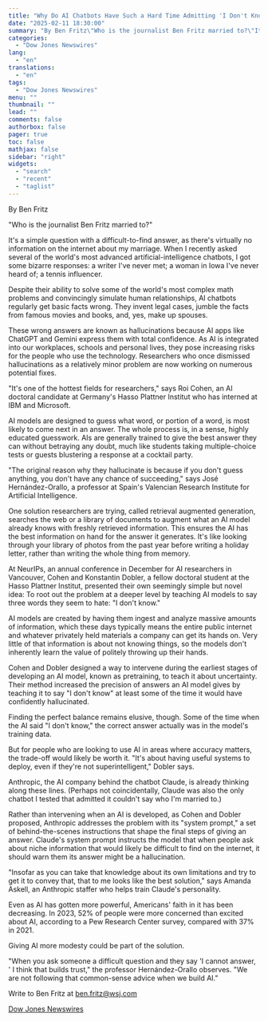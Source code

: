 ```yaml
---
title: "Why Do AI Chatbots Have Such a Hard Time Admitting 'I Don't Know'? — WSJ"
date: "2025-02-11 18:30:00"
summary: "By Ben Fritz\"Who is the journalist Ben Fritz married to?\"It's a simple question with a difficult-to-find answer, as there's virtually no information on the internet about my marriage. When I recently asked several of the world's most advanced artificial-intelligence chatbots, I got some bizarre responses: a writer I've never met;..."
categories:
  - "Dow Jones Newswires"
lang:
  - "en"
translations:
  - "en"
tags:
  - "Dow Jones Newswires"
menu: ""
thumbnail: ""
lead: ""
comments: false
authorbox: false
pager: true
toc: false
mathjax: false
sidebar: "right"
widgets:
  - "search"
  - "recent"
  - "taglist"
---
```


By Ben Fritz

"Who is the journalist Ben Fritz married to?"

It's a simple question with a difficult-to-find answer, as there's virtually no information on the internet about my marriage. When I recently asked several of the world's most advanced artificial-intelligence chatbots, I got some bizarre responses: a writer I've never met; a woman in Iowa I've never heard of; a tennis influencer.

Despite their ability to solve some of the world's most complex math problems and convincingly simulate human relationships, AI chatbots regularly get basic facts wrong. They invent legal cases, jumble the facts from famous movies and books, and, yes, make up spouses.

These wrong answers are known as hallucinations because AI apps like ChatGPT and Gemini express them with total confidence. As AI is integrated into our workplaces, schools and personal lives, they pose increasing risks for the people who use the technology. Researchers who once dismissed hallucinations as a relatively minor problem are now working on numerous potential fixes.

"It's one of the hottest fields for researchers," says Roi Cohen, an AI doctoral candidate at Germany's Hasso Plattner Institut who has interned at IBM and Microsoft.

AI models are designed to guess what word, or portion of a word, is most likely to come next in an answer. The whole process is, in a sense, highly educated guesswork. AIs are generally trained to give the best answer they can without betraying any doubt, much like students taking multiple-choice tests or guests blustering a response at a cocktail party.

"The original reason why they hallucinate is because if you don't guess anything, you don't have any chance of succeeding," says José Hernández-Orallo, a professor at Spain's Valencian Research Institute for Artificial Intelligence.

One solution researchers are trying, called retrieval augmented generation, searches the web or a library of documents to augment what an AI model already knows with freshly retrieved information. This ensures the AI has the best information on hand for the answer it generates. It's like looking through your library of photos from the past year before writing a holiday letter, rather than writing the whole thing from memory.

At NeurIPs, an annual conference in December for AI researchers in Vancouver, Cohen and Konstantin Dobler, a fellow doctoral student at the Hasso Plattner Institut, presented their own seemingly simple but novel idea: To root out the problem at a deeper level by teaching AI models to say three words they seem to hate: "I don't know."

AI models are created by having them ingest and analyze massive amounts of information, which these days typically means the entire public internet and whatever privately held materials a company can get its hands on. Very little of that information is about not knowing things, so the models don't inherently learn the value of politely throwing up their hands.

Cohen and Dobler designed a way to intervene during the earliest stages of developing an AI model, known as pretraining, to teach it about uncertainty. Their method increased the precision of answers an AI model gives by teaching it to say "I don't know" at least some of the time it would have confidently hallucinated.

Finding the perfect balance remains elusive, though. Some of the time when the AI said "I don't know," the correct answer actually was in the model's training data.

But for people who are looking to use AI in areas where accuracy matters, the trade-off would likely be worth it. "It's about having useful systems to deploy, even if they're not superintelligent," Dobler says.

Anthropic, the AI company behind the chatbot Claude, is already thinking along these lines. (Perhaps not coincidentally, Claude was also the only chatbot I tested that admitted it couldn't say who I'm married to.)

Rather than intervening when an AI is developed, as Cohen and Dobler proposed, Anthropic addresses the problem with its "system prompt," a set of behind-the-scenes instructions that shape the final steps of giving an answer. Claude's system prompt instructs the model that when people ask about niche information that would likely be difficult to find on the internet, it should warn them its answer might be a hallucination.

"Insofar as you can take that knowledge about its own limitations and try to get it to convey that, that to me looks like the best solution," says Amanda Askell, an Anthropic staffer who helps train Claude's personality.

Even as AI has gotten more powerful, Americans' faith in it has been decreasing. In 2023, 52% of people were more concerned than excited about AI, according to a Pew Research Center survey, compared with 37% in 2021.

Giving AI more modesty could be part of the solution.

"When you ask someone a difficult question and they say 'I cannot answer, ' I think that builds trust," the professor Hernández-Orallo observes. "We are not following that common-sense advice when we build AI."

Write to Ben Fritz at ben.fritz@wsj.com

[Dow Jones Newswires](https://www.tradingview.com/news/DJN_DN20250211002412:0/)
